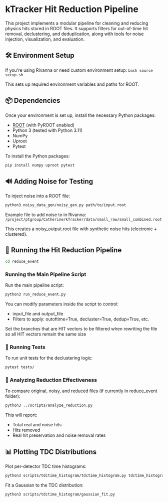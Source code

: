 # kTracker Hit Reduction Pipeline

This project implements a modular pipeline for cleaning and reducing physics hits stored in ROOT files. It supports filters for out-of-time hit removal, declustering, and deduplication, along with tools for noise injection, visualization, and evaluation.

## 🛠️ Environment Setup

If you're using Rivanna or need custom environment setup:
``bash
source setup.sh
``

This sets up required environment variables and paths for ROOT.


## 📦 Dependencies

Once your environment is set up, install the necessary Python packages:

- [ROOT](https://root.cern/) (with PyROOT enabled)
- Python 3 (tested with Python 3.11)
- NumPy
- Uproot
- Pytest

To install the Python packages:

```bash
pip install numpy uproot pytest
```



## 🔊 Adding Noise for Testing

To inject noise into a ROOT file:

```bash
python3 noisy_data_gen/noisy_gen.py path/to/input.root
```

Example file to add noise to in Rivanna: ```/project/ptgroup/Catherine/kTracker/data/small_raw/small_combined.root```

This creates a noisy_output.root file with synthetic noise hits (electronic + clustered).


## 🚀 Running the Hit Reduction Pipeline

```bash
cd reduce_event
```


### Running the Main Pipeline Script

Run the main pipeline script:

```bash
python3 run_reduce_event.py
```


You can modify parameters inside the script to control:

- input_file and output_file
- Filters to apply: outoftime=True, decluster=True, dedup=True, etc.

Set the branches that are HIT vectors to be filtered when rewriting the file so all HIT vectors remain the same size

### 🧪 Running Tests

To run unit tests for the declustering logic:

```bash
pytest tests/
```


### 🔬 Analyzing Reduction Effectiveness

To compare original, noisy, and reduced files (if currently in reduce_event folder):

```bash
python3 ../scripts/analyze_reduction.py
```


This will report:

- Total real and noise hits
- Hits removed
- Real hit preservation and noise removal rates


## 📊 Plotting TDC Distributions

Plot per-detector TDC time histograms:

```bash
python3 scripts/tdctime_histogram/tdctime_histogram.py tdctime_histogram/yourfile.root
```


Fit a Gaussian to the TDC distribution:

```bash
python3 scripts/tdctime_histogram/gaussian_fit.py
```


